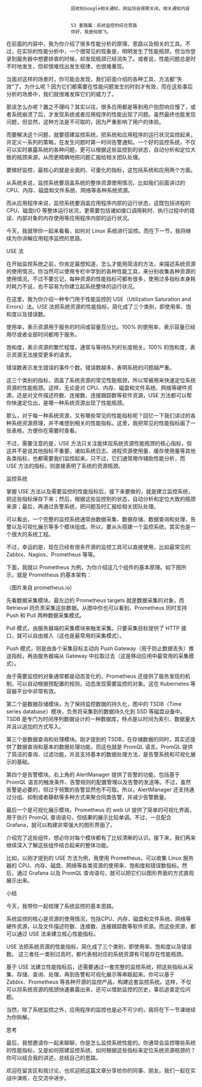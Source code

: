 
                            
                            因收到Google相关通知，网站将会择期关闭。相关通知内容
                            
                            
                            53 套路篇：系统监控的综合思路
                            你好，我是倪朋飞。

在前面的内容中，我为你介绍了很多性能分析的原理、思路以及相关的工具。不过，在实际的性能分析中，一个很常见的现象是，明明发生了性能瓶颈，但当你登录到服务器中想要排查的时候，却发现瓶颈已经消失了。或者说，性能问题总是时不时地发生，但却很难找出发生规律，也很难重现。

当面对这样的场景时，你可能会发现，我们前面介绍的各种工具、方法都“失效“了。为什么呢？因为它们都需要在性能问题发生的时刻才有效，而在这些事后分析的场景中，我们就很难发挥它们的威力了。

那该怎么办呢？置之不理吗？其实以往，很多应用都是等到用户抱怨响应慢了，或者系统崩溃了后，才发现系统或者应用程序的性能出现了问题。虽然最终也能发现问题，但显然，这种方法是不可取的，因为严重影响了用户的体验。

而要解决这个问题，就要搭建监控系统，把系统和应用程序的运行状况监控起来，并定义一系列的策略，在发生问题时第一时间告警通知。一个好的监控系统，不仅可以实时暴露系统的各种问题，更可以根据这些监控到的状态，自动分析和定位大致的瓶颈来源，从而更精确地把问题汇报给相关团队处理。

要做好监控，最核心的就是全面的、可量化的指标，这包括系统和应用两个方面。

从系统来说，监控系统要涵盖系统的整体资源使用情况，比如我们前面讲过的 CPU、内存、磁盘和文件系统、网络等各种系统资源。

而从应用程序来说，监控系统要涵盖应用程序内部的运行状态，这既包括进程的CPU、磁盘I/O 等整体运行状况，更需要包括诸如接口调用耗时、执行过程中的错误、内部对象的内存使用等应用程序内部的运行状况。

今天，我就带你一起来看看，如何对 Linux 系统进行监控。而在下一节，我将继续为你讲解应用程序监控的思路。

USE 法

在开始监控系统之前，你肯定最想知道，怎么才能用简洁的方法，来描述系统资源的使用情况。你当然可以使用专栏中学到的各种性能工具，来分别收集各种资源的使用情况。不过不要忘记，每种资源的性能指标可都有很多，使用过多指标本身耗时耗力不说，也不容易为你建立起系统整体的运行状况。

在这里，我为你介绍一种专门用于性能监控的 USE（Utilization Saturation and Errors）法。USE 法把系统资源的性能指标，简化成了三个类别，即使用率、饱和度以及错误数。


使用率，表示资源用于服务的时间或容量百分比。100% 的使用率，表示容量已经用尽或者全部时间都用于服务。

饱和度，表示资源的繁忙程度，通常与等待队列的长度相关。100% 的饱和度，表示资源无法接受更多的请求。

错误数表示发生错误的事件个数。错误数越多，表明系统的问题越严重。


这三个类别的指标，涵盖了系统资源的常见性能瓶颈，所以常被用来快速定位系统资源的性能瓶颈。这样，无论是对 CPU、内存、磁盘和文件系统、网络等硬件资源，还是对文件描述符数、连接数、连接跟踪数等软件资源，USE 方法都可以帮你快速定位出，是哪一种系统资源出现了性能瓶颈。

那么，对于每一种系统资源，又有哪些常见的性能指标呢？回忆一下我们讲过的各种系统资源原理，并不难想到相关的性能指标。这里，我把常见的性能指标画了一张表格，方便你在需要时查看。



不过，需要注意的是，USE 方法只关注能体现系统资源性能瓶颈的核心指标，但这并不是说其他指标不重要。诸如系统日志、进程资源使用量、缓存使用量等其他各类指标，也都需要我们监控起来。只不过，它们通常用作辅助性能分析，而 USE 方法的指标，则直接表明了系统的资源瓶颈。

监控系统

掌握 USE 方法以及需要监控的性能指标后，接下来要做的，就是建立监控系统，把这些指标保存下来；然后，根据这些监控到的状态，自动分析和定位大致的瓶颈来源；最后，再通过告警系统，把问题及时汇报给相关团队处理。

可以看出，一个完整的监控系统通常由数据采集、数据存储、数据查询和处理、告警以及可视化展示等多个模块组成。所以，要从头搭建一个监控系统，其实也是一个很大的系统工程。

不过，幸运的是，现在已经有很多开源的监控工具可以直接使用，比如最常见的 Zabbix、Nagios、Prometheus 等等。

下面，我就以 Prometheus 为例，为你介绍这几个组件的基本原理。如下图所示，就是 Prometheus 的基本架构：



（图片来自 prometheus.io）

先看数据采集模块。最左边的 Prometheus targets 就是数据采集的对象，而 Retrieval 则负责采集这些数据。从图中你也可以看到，Prometheus 同时支持 Push 和 Pull 两种数据采集模式。


Pull 模式，由服务器端的采集模块来触发采集。只要采集目标提供了 HTTP 接口，就可以自由接入（这也是最常用的采集模式）。

Push 模式，则是由各个采集目标主动向 Push Gateway（用于防止数据丢失）推送指标，再由服务器端从 Gateway 中拉取过去（这是移动应用中最常用的采集模式）。


由于需要监控的对象通常都是动态变化的，Prometheus 还提供了服务发现的机制，可以自动根据预配置的规则，动态发现需要监控的对象。这在 Kubernetes 等容器平台中非常有效。

第二个是数据存储模块。为了保持监控数据的持久化，图中的 TSDB（Time series database）模块，负责将采集到的数据持久化到 SSD 等磁盘设备中。TSDB 是专门为时间序列数据设计的一种数据库，特点是以时间为索引、数据量大并且以追加的方式写入。

第三个是数据查询和处理模块。刚才提到的 TSDB，在存储数据的同时，其实还提供了数据查询和基本的数据处理功能，而这也就是 PromQL 语言。PromQL 提供了简洁的查询、过滤功能，并且支持基本的数据处理方法，是告警系统和可视化展示的基础。

第四个是告警模块。右上角的 AlertManager 提供了告警的功能，包括基于 PromQL 语言的触发条件、告警规则的配置管理以及告警的发送等。不过，虽然告警是必要的，但过于频繁的告警显然也不可取。所以，AlertManager 还支持通过分组、抑制或者静默等多种方式来聚合同类告警，并减少告警数量。

最后一个是可视化展示模块。Prometheus 的 web UI 提供了简单的可视化界面，用于执行 PromQL 查询语句，但结果的展示比较单调。不过，一旦配合 Grafana，就可以构建非常强大的图形界面了。

介绍完了这些组件，想必你对每个模块都有了比较清晰的认识。接下来，我们再来继续深入了解这些组件结合起来的整体功能。

比如，以刚才提到的 USE 方法为例，我使用 Prometheus，可以收集 Linux 服务器的 CPU、内存、磁盘、网络等各类资源的使用率、饱和度和错误数指标。然后，通过 Grafana 以及 PromQL 查询语句，就可以把它们以图形界面的方式直观展示出来。



小结

今天，我带你一起梳理了系统监控的基本思路。

系统监控的核心是资源的使用情况，包括CPU、内存、磁盘和文件系统、网络等硬件资源，以及文件描述符数、连接数、连接跟踪数等软件资源。而这些资源，都可以通过 USE 法来建立核心性能指标。

USE 法把系统资源的性能指标，简化成了三个类别，即使用率、饱和度以及错误数。 这三者任一类别过高时，都代表相对应的系统资源有可能存在性能瓶颈。

基于 USE 法建立性能指标后，还需要通过一套完整的监控系统，把这些指标从采集、存储、查询、处理，再到告警和可视化展示等串联起来。你可以基于 Zabbix、Prometheus 等各种开源的监控产品，构建这套监控系统。这样，不仅可以将系统资源的瓶颈快速暴露出来，还可以借助监控的历史，事后追查定位问题。

当然，除了系统监控之外，应用程序的监控也是必不可少的，我将在下一节课继续为你拆解。

思考

最后，我想邀请你一起来聊聊，你是怎么监控系统性能的。你通常会监控哪些系统的性能指标，又是如何搭建监控系统、如何根据这些指标来定位系统资源瓶颈的？你可以结合我的讲述，总结自己的思路。

欢迎在留言区和我讨论，也欢迎把这篇文章分享给你的同事、朋友。我们一起在实战中演练，在交流中进步。

                        
                        
                            